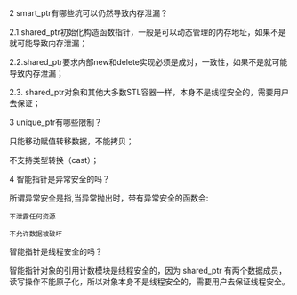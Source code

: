 2 smart_ptr有哪些坑可以仍然导致内存泄漏？

 2.1.shared_ptr初始化构造函数指针，一般是可以动态管理的内存地址，如果不是就可能导致内存泄漏；

 2.2.shared_ptr要求内部new和delete实现必须是成对，一致性，如果不是就可能导致内存泄漏；

 2.3. shared_ptr对象和其他大多数STL容器一样，本身不是线程安全的，需要用户去保证；

3 unique_ptr有哪些限制？

只能移动赋值转移数据，不能拷贝；

不支持类型转换（cast）；

4 智能指针是异常安全的吗？

 

所谓异常安全是指,当异常抛出时，带有异常安全的函数会:

    不泄露任何资源

    不允许数据被破坏

智能指针是线程安全的吗？



智能指针对象的引用计数模块是线程安全的，因为 shared_ptr 有两个数据成员，读写操作不能原子化，所以对象本身不是线程安全的，需要用户去保证线程安全。
